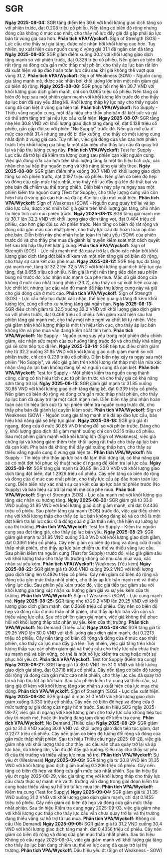 # SGR

**Ngày 2025-08-04:** SGR tăng điểm lên 30.6 với khối lượng giao dịch tăng so với phiên trước, đạt 0.208 triệu cổ phiếu. Nến tăng có biên độ rộng nhưng đóng cửa không ở mức cao nhất, cho thấy nỗ lực đẩy giá đã gặp phải áp lực bán từ vùng giá cao hơn. **Phân tích VPA/Wyckoff:** Sign of Strength (SOS) - Lực cầu cho thấy sự gia tăng, được xác nhận bởi khối lượng cao hơn. Tuy nhiên, sự xuất hiện của nguồn cung ở vùng giá 31.1 đã ngăn cản đà tăng.
**Ngày 2025-08-05:** SGR giảm điểm xuống 30.2 với khối lượng giao dịch tăng mạnh so với phiên trước, đạt 0.326 triệu cổ phiếu. Nến giảm có biên độ rất rộng và đóng cửa gần mức thấp nhất phiên, cho thấy áp lực bán rất lớn đã xuất hiện và áp đảo hoàn toàn lực cầu sau khi giá không thể vượt qua vùng 31.2. **Phân tích VPA/Wyckoff:** Sign of Weakness (SOW) - Nguồn cung gia tăng mạnh mẽ, được xác nhận bởi khối lượng lớn trên một nến giảm giá có biên độ rộng.
**Ngày 2025-08-06:** SGR phục hồi nhẹ lên 30.7 VND với khối lượng giao dịch giảm mạnh, chỉ còn 0.065 triệu cổ phiếu. Nến tăng có biên độ hẹp sau một phiên giảm mạnh với khối lượng lớn trước đó cho thấy áp lực bán đã suy yếu đáng kể. Khối lượng thấp kỷ lục này cho thấy nguồn cung đã cạn kiệt ở vùng giá hiện tại. **Phân tích VPA/Wyckoff:** No Supply - Thiếu vắng nguồn cung, một dấu hiệu cho thấy phe bán đã kiệt sức và giá có thể sớm tăng trở lại nếu lực cầu xuất hiện.
**Ngày 2025-08-07:** SGR tăng nhẹ lên 30.8 VND với khối lượng giao dịch tăng đáng kể, đạt 0.128 triệu cổ phiếu, gần gấp đôi so với phiên "No Supply" trước đó. Nến giá mở cửa ở mức cao nhất 31.4 nhưng sau đó bị đẩy xuống, cho thấy có một lượng cung nhất định ở vùng giá cao. Tuy nhiên, việc giá đóng cửa vẫn cao hơn phiên trước trên khối lượng gia tăng là một dấu hiệu cho thấy lực cầu đã quay trở lại và hấp thụ lượng cung này. **Phân tích VPA/Wyckoff:** Test for Supply - Lực cầu đã trở lại để kiểm tra lượng cung sau phiên cạn kiệt nguồn cung. Việc giá đóng cửa cao hơn trên khối lượng tăng là một tín hiệu tích cực, xác nhận cho sự hấp thụ nguồn cung và khả năng tăng giá tiếp theo.
**Ngày 2025-08-08:** SGR giảm điểm nhẹ xuống 30.7 VND với khối lượng giao dịch tăng so với phiên trước, đạt 0.197 triệu cổ phiếu. Nến giảm có biên độ hẹp và đóng cửa gần mức thấp nhất, cho thấy nỗ lực đẩy giá lên đã thất bại và phe bán đã chiếm ưu thế trong phiên. Diễn biến này xảy ra ngay sau một phiên kiểm tra nguồn cung (Test for Supply), cho thấy lượng cung vẫn còn hiện hữu ở vùng giá cao hơn và đã áp đảo lực cầu mới xuất hiện. **Phân tích VPA/Wyckoff:** Sign of Weakness (SOW) - Nguồn cung quay trở lại và áp đảo lực cầu, được xác nhận bởi giá giảm trên khối lượng gia tăng, phủ nhận tín hiệu tích cực của phiên trước.
**Ngày 2025-08-11:** SGR tăng giá mạnh mẽ từ 30.7 lên 32.2 VND với khối lượng giao dịch tăng vọt, đạt 0.484 triệu cổ phiếu, cao hơn gấp đôi so với phiên trước. Nến tăng có biên độ rất rộng và đóng cửa gần mức cao nhất phiên, cho thấy lực cầu đã hoàn toàn áp đảo phe bán. Diễn biến này phủ nhận hoàn toàn tín hiệu yếu (SOW) của phiên trước đó và cho thấy phe mua đã giành lại quyền kiểm soát một cách quyết liệt sau khi hấp thụ hết lượng cung. **Phân tích VPA/Wyckoff:** Sign of Strength (SOS) - Lực cầu mạnh mẽ đã quay trở lại, được xác nhận bởi khối lượng giao dịch tăng đột biến đi kèm với một nến tăng giá có biên độ rộng, cho thấy sự cam kết của phe mua.
**Ngày 2025-08-12:** SGR tiếp tục đà tăng giá mạnh mẽ, tăng từ 32.2 lên 32.5 VND với khối lượng giao dịch tiếp tục gia tăng, đạt 0.655 triệu cổ phiếu. Nến giá là một nến tăng tiếp diễn sau phiên bùng nổ trước đó, xác nhận sức mạnh của phe mua. Mặc dù giá đóng cửa không ở mức cao nhất trong phiên (33.2), cho thấy có sự xuất hiện của áp lực chốt lời, nhưng lực cầu vẫn đủ mạnh để hấp thụ lượng cung này và giữ cho giá đóng cửa ở mức cao. **Phân tích VPA/Wyckoff:** Sign of Strength (SOS) - Lực cầu tiếp tục được xác nhận, thể hiện qua giá tăng đi kèm khối lượng lớn, củng cố cho xu hướng tăng giá ngắn hạn.
**Ngày 2025-08-13:** SGR điều chỉnh giảm từ 32.5 xuống 32.2 VND với khối lượng giao dịch giảm so với phiên trước, đạt 0.466 triệu cổ phiếu. Nến giảm xuất hiện sau hai phiên tăng giá mạnh mẽ, cho thấy một nhịp nghỉ và chốt lời tự nhiên. Việc giá giảm trên khối lượng thấp là một tín hiệu tích cực, cho thấy áp lực bán không lớn và phe mua vẫn đang kiểm soát tình hình. **Phân tích VPA/Wyckoff:** No Supply - Nguồn cung suy yếu trong một phiên điều chỉnh giảm, xác nhận sức mạnh của xu hướng tăng trước đó và cho thấy khả năng giá sẽ sớm tiếp tục đi lên.
**Ngày 2025-08-14:** SGR tiếp tục điều chỉnh giảm nhẹ từ 32.2 xuống 31.85 VND với khối lượng giao dịch giảm mạnh so với phiên trước, chỉ còn 0.239 triệu cổ phiếu. Diễn biến này xảy ra ngay sau một phiên "No Supply", và việc giá giảm trên khối lượng rất thấp một lần nữa xác nhận rằng áp lực bán không đáng kể và nguồn cung đã cạn kiệt. **Phân tích VPA/Wyckoff:** Test for Supply - Một phiên kiểm tra nguồn cung thành công, củng cố tín hiệu tích cực từ phiên trước và cho thấy giá có khả năng sớm tăng trở lại.
**Ngày 2025-08-15:** SGR giảm giá mạnh từ 31.85 xuống 30.85 VND với khối lượng giao dịch tăng đáng kể, đạt 0.339 triệu cổ phiếu. Nến giảm có biên độ rộng và đóng cửa gần mức thấp nhất phiên, cho thấy áp lực bán đã quay trở lại một cách mạnh mẽ. Diễn biến này phủ nhận hoàn toàn các tín hiệu tích cực từ hai phiên kiểm tra nguồn cung trước đó, cho thấy phe bán đã giành lại quyền kiểm soát. **Phân tích VPA/Wyckoff:** Sign of Weakness (SOW) - Nguồn cung gia tăng mạnh mẽ đã áp đảo lực cầu, báo hiệu khả năng giá sẽ tiếp tục giảm.
**Ngày 2025-08-18:** SGR giữ giá đi ngang, đóng cửa ở mức 30.85 VND không đổi so với phiên trước. Đáng chú ý, khối lượng giao dịch đã giảm mạnh xuống chỉ còn 0.216 triệu cổ phiếu. Sau một phiên giảm mạnh với khối lượng lớn (Sign of Weakness), việc giá chững lại và không giảm thêm trên khối lượng rất thấp cho thấy áp lực bán đã cạn kiệt. Phe bán đã không thể đẩy giá xuống thấp hơn, cho thấy sự thiếu vắng nguồn cung ở vùng giá hiện tại. **Phân tích VPA/Wyckoff:** No Supply - Tín hiệu cho thấy áp lực bán đã tạm thời dừng lại, có khả năng giá sẽ có một đợt hồi phục kỹ thuật hoặc đi ngang để kiểm tra lại lực cầu.
**Ngày 2025-08-19:** SGR tăng giá mạnh từ 30.85 lên 33.0 VND với khối lượng giao dịch tăng đột biến, đạt 1.2929 triệu cổ phiếu. Cây nến tăng có biên độ rộng và đóng cửa ở mức cao nhất phiên, cho thấy lực cầu áp đảo hoàn toàn lực cung. Diễn biến này xác nhận sự cạn kiệt của áp lực bán từ phiên trước (No Supply) và báo hiệu sự trở lại mạnh mẽ của phe mua. **Phân tích VPA/Wyckoff:** Sign of Strength (SOS) - Lực cầu mạnh mẽ với khối lượng gia tăng xác nhận xu hướng tăng.
**Ngày 2025-08-20:** SGR giảm giá từ 33.0 VND xuống 31.95 VND với khối lượng giao dịch giảm mạnh, chỉ đạt 0.4436 triệu cổ phiếu. Sau phiên tăng giá mạnh (SOS) trước đó, việc giá điều chỉnh nhẹ với khối lượng thấp cho thấy áp lực bán không đáng kể và có thể là một đợt kiểm tra lại lực cầu. Giá đóng cửa ở giữa thân nến, thể hiện sự lưỡng lự của thị trường. **Phân tích VPA/Wyckoff:** Test for Supply - Kiểm tra nguồn cung sau đợt tăng giá, cho thấy áp lực bán yếu.
**Ngày 2025-08-21:** SGR giảm giá mạnh từ 31.95 VND xuống 30.8 VND với khối lượng giao dịch giảm, đạt 0.3361 triệu cổ phiếu. Cây nến giảm có biên độ rộng và đóng cửa ở mức thấp nhất phiên, cho thấy áp lực bán chiếm ưu thế và thiếu vắng lực cầu. Sau phiên kiểm tra nguồn cung (Test for Supply) trước đó, việc giá giảm sâu với khối lượng thấp cho thấy thị trường không có nhu cầu mua vào, xác nhận sự yếu kém. **Phân tích VPA/Wyckoff:** Weakness (Yếu kém)
**Ngày 2025-08-22:** SGR giảm giá từ 30.8 VND xuống 29.2 VND với khối lượng giao dịch tăng lên 0.4826 triệu cổ phiếu. Cây nến giảm có biên độ rộng và đóng cửa gần mức thấp nhất phiên, cho thấy áp lực bán mạnh mẽ và thiếu vắng lực cầu. Sau phiên yếu kém trước đó, việc giá tiếp tục giảm sâu với khối lượng gia tăng xác nhận xu hướng giảm giá và sự yếu kém của thị trường. **Phân tích VPA/Wyckoff:** Sign of Weakness (SOW) - Lực cung mạnh mẽ.
**Ngày 2025-08-25:** SGR tăng nhẹ từ 29.2 VND lên 29.25 VND với khối lượng giao dịch giảm mạnh, đạt 0.2688 triệu cổ phiếu. Cây nến có biên độ hẹp và đóng cửa ở mức thấp nhất phiên, cho thấy áp lực bán vẫn còn và thiếu vắng lực cầu. Sau các phiên giảm giá mạnh, việc giá không thể phục hồi với khối lượng thấp xác nhận sự yếu kém của thị trường. **Phân tích VPA/Wyckoff:** No Demand (Thiếu cầu)
**Ngày 2025-08-26:** SGR tăng giá từ 29.25 VND lên 30.0 VND với khối lượng giao dịch giảm mạnh, đạt 0.2213 triệu cổ phiếu. Cây nến tăng có biên độ rộng và đóng cửa ở mức cao nhất phiên, cho thấy có lực mua đẩy giá lên. Tuy nhiên, việc giá tăng trên khối lượng thấp sau các phiên giảm giá và thiếu cầu cho thấy lực cầu chưa thực sự mạnh mẽ và bền vững, có thể là một nỗ lực kiểm tra cung hoặc một sự phục hồi yếu ớt. **Phân tích VPA/Wyckoff:** Test for Supply (Kiểm tra cung)
**Ngày 2025-08-27:** SGR tăng giá từ 30.0 VND lên 31.0 VND với khối lượng giao dịch gia tăng, đạt 0.3718 triệu cổ phiếu. Cây nến tăng có biên độ tương đối rộng và đóng cửa gần mức cao nhất phiên, cho thấy lực cầu đã quay trở lại và hấp thụ tốt áp lực bán. Sau các phiên kiểm tra cung và thiếu cầu, sự tăng giá đi kèm với khối lượng tăng xác nhận sự xuất hiện của lực mua chủ động. **Phân tích VPA/Wyckoff:** Sign of Strength (SOS) - Lực cầu xuất hiện.
**Ngày 2025-08-28:** SGR giữ giá ở mức 31.0 VND với khối lượng giao dịch giảm xuống 0.330 triệu cổ phiếu. Cây nến có biên độ hẹp và đóng cửa ở mức tương tự giá đóng cửa ngày hôm trước. Sau tín hiệu SOS ngày 2025-08-27, việc giá đi ngang với khối lượng giảm cho thấy lực cầu không tiếp tục duy trì mạnh mẽ, hoặc thị trường đang tạm dừng để kiểm tra cung. **Phân tích VPA/Wyckoff:** No Demand (Thiếu cầu)
**Ngày 2025-08-29:** SGR giảm giá từ 31.0 VND xuống 30.8 VND với khối lượng giao dịch tiếp tục giảm, đạt 0.2277 triệu cổ phiếu. Cây nến giảm có biên độ tương đối rộng và đóng cửa gần mức thấp nhất phiên. Sau tín hiệu Thiếu cầu ngày 2025-08-28, việc giá giảm nhẹ với khối lượng thấp cho thấy lực cầu vẫn chưa quay trở lại và áp lực bán, dù không lớn, vẫn đủ để đẩy giá xuống. Điều này cho thấy sự yếu đi của thị trường và thiếu vắng lực mua hỗ trợ. **Phân tích VPA/Wyckoff:** Sự yếu ớt (Weakness)
**Ngày 2025-09-03:** SGR tăng giá từ 30.8 VND lên 31.35 VND với khối lượng giao dịch giảm xuống 0.2206 triệu cổ phiếu. Cây nến tăng có biên độ hẹp và đóng cửa gần mức cao nhất phiên. Sau tín hiệu Sự yếu ớt ngày 2025-08-29, việc giá tăng nhẹ với khối lượng thấp cho thấy lực cầu chưa thực sự mạnh mẽ và thị trường vẫn đang trong giai đoạn kiểm tra cung hoặc thiếu vắng sự hỗ trợ từ lực mua lớn. **Phân tích VPA/Wyckoff:** Kiểm tra cung (Test for Supply)
**Ngày 2025-09-04:** SGR giảm giá từ 31.35 VND xuống 31.2 VND với khối lượng giao dịch giảm mạnh, chỉ đạt 0.1455 triệu cổ phiếu. Cây nến giảm có biên độ hẹp và đóng cửa gần mức thấp nhất phiên. Sau tín hiệu Kiểm tra cung ngày 2025-09-03, việc giá giảm nhẹ với khối lượng cực thấp cho thấy lực cầu vẫn chưa quay trở lại và thị trường đang thiếu vắng sự hỗ trợ từ lực mua. **Phân tích VPA/Wyckoff:** Không có cầu (No Demand)
**Ngày 2025-09-05:** SGR giảm giá từ 31.2 VND xuống 30.4 VND với khối lượng giao dịch tăng mạnh, đạt 0.4356 triệu cổ phiếu. Cây nến giảm có biên độ rộng và đóng cửa gần mức thấp nhất phiên. Sau tín hiệu Không có cầu ngày 2025-09-04, việc giá giảm mạnh với khối lượng gia tăng cho thấy áp lực bán đang chiếm ưu thế và lực cung đã quay trở lại thị trường. **Phân tích VPA/Wyckoff:** Dấu hiệu yếu ớt (Sign of Weakness - SOW)
